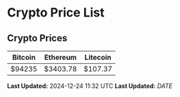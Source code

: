 # Crypto Price List

## Crypto Prices
| Bitcoin | Ethereum | Litecoin |
| ------- | -------- | -------- |
| $94235 | $3403.78 | $107.37 |
**Last Updated:** 2024-12-24 11:32 UTC
**Last Updated:** $DATE$
